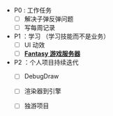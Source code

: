 - P0 : 工作任务
	- [ ] 解决子弹反弹问题
	- [ ] 写每周记录

- P1 ：学习 （学习技能而不是业务）
	- [ ] UI 动效
	- [ ] **[Fantasy 游戏服务器](https://github.com/qq362946/Fantasy)**

- P2 ：个人项目持续迭代
	- [ ] DebugDraw
	- [ ] 渲染器到引擎
	- [ ] 独游项目

